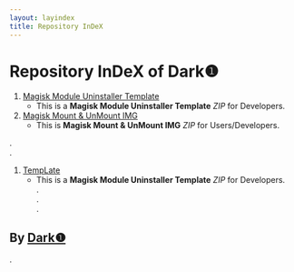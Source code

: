 ```yaml
---
layout: layindex
title: Repository InDeX
---
```

   
# Repository InDeX of Dark❶ #   
   
1. [Magisk Module Uninstaller Template](https://dark-1.github.io/Magisk-Module-Uninstaller-Template "Magisk Module Uninstaller Template")   
    - This is a **Magisk Module Uninstaller Template** *ZIP* for Developers.  
2. [Magisk Mount & UnMount IMG](https://dark-1.github.io/MagiskMountUnMountIMG "Magisk Mount & UnMount IMG")   
    - This is **Magisk Mount & UnMount IMG** *ZIP* for Users/Developers.  
   
.   
.   
1. [TempLate](RepoPage/Template "TempLate")   
    - This is a **Magisk Module Uninstaller Template** *ZIP* for Developers.  
.   
.   
.   
   
## By [Dark❶](https://github.com/dark-1 "Dark❶") ##   
   
.
